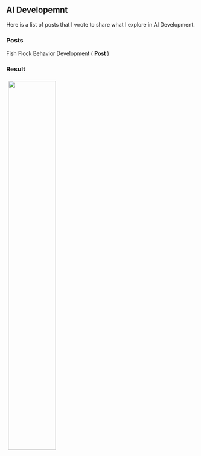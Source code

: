 ## AI Developemnt

Here is a list of posts that I wrote to share what I explore in AI Development.

### Posts

Fish Flock Behavior Development ( <b> [Post](FishFlock) </b> )

### Result

<img src="/assets/content/blogs/Collection2_AI/FishFlock/fishflock.gif" width="50%" height="50%" style="margin:auto;padding:5px"/>